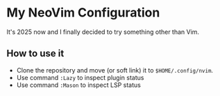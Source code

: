 # My NeoVim Configuration

It's 2025 now and I finally decided to try something other than Vim.

## How to use it

- Clone the repository and move (or soft link) it to `$HOME/.config/nvim`.
- Use command `:Lazy` to inspect plugin status
- Use command `:Mason` to inspect LSP status

